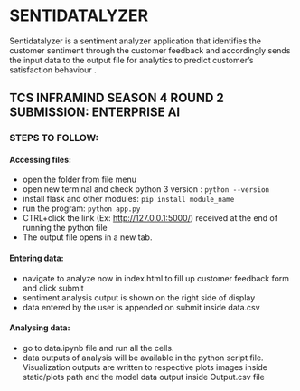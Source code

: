 # SENTIDATALYZER
Sentidatalyzer is a sentiment analyzer application that identifies the customer sentiment through the customer feedback and accordingly sends the input data to the output file for analytics to predict customer’s satisfaction behaviour .

## TCS INFRAMIND SEASON 4 ROUND 2 SUBMISSION: ENTERPRISE AI

### STEPS TO FOLLOW:
#### Accessing files:

 - open the folder from file menu
 - open new terminal and check python 3 version : `python --version`
 - install flask and other modules: `pip install module_name`
 - run the program: `python app.py`
 - CTRL+click the link (Ex: http://127.0.0.1:5000/) received at the end of running the python file
 - The output file opens in a new tab.

#### Entering data:
 - navigate to analyze now in index.html to fill up customer feedback form and click submit
 - sentiment analysis output is shown on the right side of display
 - data entered by the user is appended on submit inside data.csv

#### Analysing data:
 - go to data.ipynb file and run all the cells.
 - data outputs of analysis will be available in the python script file. Visualization outputs are written to respective plots images inside static/plots path and the model data output inside Output.csv file
